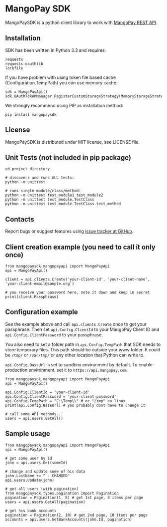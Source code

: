 MangoPay SDK
=================================================
MangoPaySDK is a python client library to work with
[MangoPay REST API](http://docs.mangopay.com/api-references/).


Installation
-------------------------------------------------
SDK has been written in Python 3.3
and requires:

	requests
	requests-oauthlib
	lockfile

	
If you have problem with using token file based cache (Configuration.TempPath) you can use memory cache:
	
	sdk = MangoPayApi()
	sdk.OAuthTokenManager.RegisterCustomStorageStrategy(MemoryStorageStrategy())

We strongly recommend using PIP as installation method:

    pip install mangopaysdk


License
-------------------------------------------------
MangoPaySDK is distributed under MIT license, see LICENSE file.


Unit Tests (not included in pip package)
-------------------------------------------------

    cd project_directory

    # discovers and runs ALL tests:
    python -m unittest

    # runs single module/class/method:
    python -m unittest test_module1 test_module2
    python -m unittest test_module.TestClass
    python -m unittest test_module.TestClass.test_method


Contacts
-------------------------------------------------
Report bugs or suggest features using
[issue tracker at GitHub](https://github.com/MangoPay/mangopay2-python-sdk).



Client creation example (you need to call it only once)
-------------------------------------------------

    from mangopaysdk.mangopayapi import MangoPayApi
    api = MangoPayApi()

    client = api.clients.Create('your-client-id', 'your-client-name', 'your-client-email@sample.org')
    
    # you receive your password here, note it down and keep in secret
    print(client.Passphrase)


Configuration example
-------------------------------------------------
See the example above and call `api.clients.Create` once to get your passphrase.
Then set `api.Config.ClientId` to your MangoPay Client ID and 
`api.Config.ClientPassword` to your passphrase.

You also need to set a folder path in `api.Config.TempPath` that SDK needs 
to store temporary files. This path should be outside your www folder.
It could be `/tmp/` or `/var/tmp/` or any other location that Python can write to.

`api.Config.BaseUrl` is set to sandbox environment by default. To enable production
environment, set it to `https://api.mangopay.com`.

    from mangopaysdk.mangopayapi import MangoPayApi
    api = MangoPayApi()

    api.Config.ClientId = 'your-client-id'
    api.Config.ClientPassword = 'your-client-password'
    api.Config.TempPath = "C:\Temp\\" # or "/tmp" on linux
    print(api.Config.BaseUrl) # you probably dont have to change it

    # call some API methods...
    users = api.users.GetAll()


Sample usage
-------------------------------------------------

    from mangopaysdk.mangopayapi import MangoPayApi
    api = MangoPayApi()
	
    # get some user by id
    john = api.users.Get(someId)

    # change and update some of his data
    john.LastName += " - CHANGED"
    api.users.Update(john)

    # get all users (with pagination)
    from mangopaysdk.types.pagination import Pagination
    pagination = Pagination(1, 8) # get 1st page, 8 items per page
    users = api.users.GetAll(pagination)

    # get his bank accounts
    pagination = Pagination(2, 10) # get 2nd page, 10 items per page
    accounts = api.users.GetBankAccounts(john.Id, pagination)

